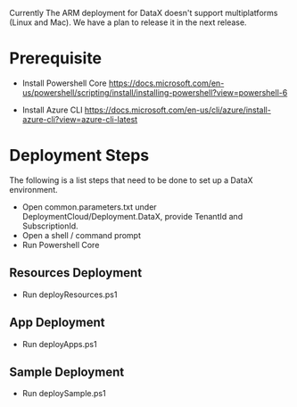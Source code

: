 Currently The ARM deployment for DataX doesn't support multiplatforms (Linux and Mac). We have a plan to release it in the next release.

# Prerequisite
* Install Powershell Core
https://docs.microsoft.com/en-us/powershell/scripting/install/installing-powershell?view=powershell-6

* Install Azure CLI
https://docs.microsoft.com/en-us/cli/azure/install-azure-cli?view=azure-cli-latest

# Deployment Steps
The following is a list steps that need to be done to set up a DataX environment.
* Open common.parameters.txt under DeploymentCloud/Deployment.DataX, provide TenantId and SubscriptionId.
* Open a shell / command prompt
* Run Powershell Core

## Resources Deployment
* Run deployResources.ps1

## App Deployment
* Run deployApps.ps1

## Sample Deployment
* Run deploySample.ps1